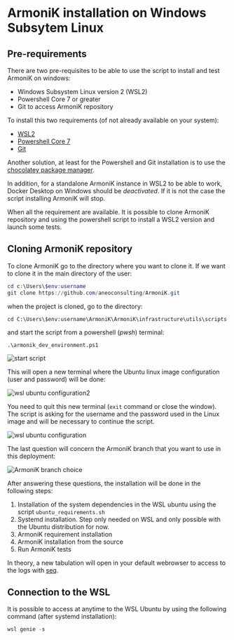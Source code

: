 # ArmoniK installation on Windows Subsytem Linux

## Pre-requirements

There are two pre-requisites to be able to use the script to install and test ArmoniK 
on windows:

* Windows Subsystem Linux version 2 (WSL2)
* Powershell Core 7 or greater
* Git to access ArmoniK repository

To install this two requirements (of not already available on your system):

* [WSL2](https://docs.microsoft.com/en-us/windows/wsl/install)
* [Powershell Core 7](https://docs.microsoft.com/fr-fr/powershell/scripting/install/installing-powershell-on-windows?view=powershell-7.2)
* [Git](https://git-scm.com) 

Another solution, at least for the Powershell and Git installation is to use the [chocolatey package manager](http://chocolatey.org/).

In addition, for a standalone ArmoniK instance in WSL2 to be able to work, Docker Desktop on Windows should be *deactivated*. If it is not the case the script installing ArmoniK will stop.  

When all the requirement are available. It is possible to clone ArmoniK repository and using the powershell script to install a WSL2 version and launch some tests.

## Cloning ArmoniK repository

To clone ArmoniK go to the directory where you want to clone it. If we want to clone it in the main directory of the user: 

```powershell
cd c:\Users\$env:username
git clone https://github.com/aneoconsulting/ArmoniK.git
```

when the project is cloned, go to the directory:

```pwsh
cd C:\Users\$env:username\ArmoniK\ArmoniK\infrastructure\utils\scripts
```

and start the script from a powershell (_pwsh_) terminal:

```pwsh
.\armonik_dev_environment.ps1
```

![start script](~/images/wsl_armonik1.png)

This will open a new terminal where the Ubuntu linux image configuration (user and password) will be done:

![wsl ubuntu configuration2](~/images/installations/wsl_armonik2.png)

You need to quit this new terminal (`exit` command or close the window). 
The script is asking for the username and the password used in the Linux image and will be necessary to continue the script.

![wsl ubuntu configuration](~/images/installations/wsl_armonik3.png)

The last question will concern the ArmoniK branch that you want to use in this deployment:

![ArmoniK branch choice](~/images/installations/wsl_armonik4.png)

After answering these questions, the installation will be done in the following steps:

1. Installation of the system dependencies in the WSL ubuntu using the script `ubuntu_requirements.sh`
2. Systemd installation. Step only needed on WSL and only possible with the Ubuntu distribution for now.
3. ArmoniK requirement installation
4. ArmoniK installation from the source
5. Run ArmoniK tests

In theory, a new tabulation will open in your default webrowser to access to the logs with [seq](https://datalust.co/).

## Connection to the WSL

It is possible to access at anytime to the WSL Ubuntu by using the following command (after systemd installation):

```powershell
wsl genie -s
```





